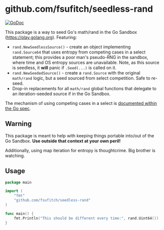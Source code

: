 # github.com/fsufitch/seedless-rand

[![GoDoc](https://godoc.org/github.com/fsufitch/sandbox-rand?status.svg)](https://godoc.org/github.com/fsufitch/sandbox-rand)

This package is a way to seed Go's math/rand in the Go Sandbox (https://play.golang.org). Featuring:

- `rand.NewSeedlessSource()` - create an object implementing `rand.Source64` that uses entropy from competing cases in a select statement; this provides a poor man's pseudo-RNG in the sandbox, where time and OS entropy sources are unavailable. Note, as this source is seedless, it **will** panic if `.Seed(...)` is called on it.
- `rand.NewSeededSource()` - create a `rand.Source` with the original `math/rand` logic, but a seed sourced from select competition. Safe to re-seed.
- Drop-in replacements for all `math/rand` global functions that delegate to an iteration-seeded source if in the Go Sandbox.

The mechanism of using competing cases in a select is [documented within the Go spec](https://golang.org/ref/spec#Select_statements).

## Warning

This package is meant to help with keeping things portable into/out of the Go Sandbox. **Use outside that context at your own peril!**

Additionally, using map iteration for entropy is thoughtcrime. Big brother is watching.

## Usage

```go
package main

import (
	"fmt"
	"github.com/fsufitch/seedless-rand"
)

func main() {
	fmt.Println("This should be different every time:", rand.Uint64())
}

```